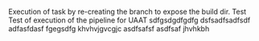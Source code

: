 Execution of task by re-creating the branch to expose the build dir. Test
Test of execution of the pipeline for UAAT
sdfgsdgdfgdfg
dsfsadfsadfsdf
adfasfdasf
fgegsdfg
khvhvjgvcgjc
asdfsafsf
asdfsaf
jhvhkbh
